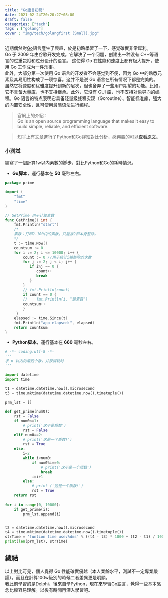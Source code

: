 ```yaml
---
title: "Go語言初見"
date: 2021-02-24T20:20:27+08:00
draft: false
categories: ["tech"]
Tags : ["golang"]
cover : "img/tech/golangfirst (Small).jpg"
---
```


   近期偶然對[Go](https://golang.google.cn/)語言產生了興趣，於是初略學習了一下，感覺確實非常犀利。  
Go 于 2009 年由谷歌开发完成。它解决了一个问题，创建出一种没有 C++等语言的过重包袱和过分设计的语言。
这使得 Go 在性能和速度上都有极大提升，使用 Go 工作成为一件乐事。  
此外，大部分第一次使用 Go 语言的开发者不会感觉到不便，因为 Go 中的熟悉元素及其易用性构成了一项惊喜。这并不是说 Go 语言在所有情况下都是完美的。
虽然它将速度和优雅度提升到新的层次，但也舍弃了一些用户期望的功能。比如，它不具备大量库，也不支持继承。此外，它没有 GUI 库，也不支持对象导向的编程。Go 语言的特点表明它具备轻量级线程实现（Goroutine）、智能标准库、强大的内置安全性，且可使用最简语法进行编程。
> 官網上的介紹：  
> Go is an open source programming language that makes it easy to build simple, reliable, and efficient software. 

> 知乎上有文章進行了Python和Go詳細對比分析，感興趣的可以[查看原文](https://zhuanlan.zhihu.com/p/107578421)。

### 小測試

編寫了一個計算1w以内素數的脚步，對比Python和Go的耗時情況。  
- **Go脚本**，運行基本在 **50** 毫秒左右。
```go
package prime

import (
	"fmt"
	"time"
)

// GetPrime 用于计算素数
func GetPrime() int {
	fmt.Println("start")
	/*
   	素数：打印2-100内的素数。只能被2和本身整除。
    */
	t := time.Now()
	countsum := 0
	for i := 2; i <= 10000; i++ {
		count := 0 //用于统计i被整除的次数
		for j := 2; j < i; j++ {
		   if i%j == 0 {
			  count++
			  break
		   }
		}
		// fmt.Println(count)
		if count == 0 {
		//    fmt.Println(i, "是素数")
		countsum++
		}
	 }
	elapsed := time.Since(t)
    fmt.Println("app elapsed:", elapsed)
	return countsum
}
```  
  
- **Python脚本**，運行基本在 **660** 毫秒左右。
```python
# -*- coding:utf-8 -*-
'''
求 n 以内的素数个数，并获得耗时
'''

import datetime
import time

t1 = datetime.datetime.now().microsecond
t3 = time.mktime(datetime.datetime.now().timetuple())

prm_lst = []

def get_prime(num0):
    rst = False
    if num0<=1:
        # print('这不是质数')
        rst = False
    elif num0==2:
        # print('这是一个质数!')
        rst = True
    else:
        i=2
        while i<num0:
            if num0%i==0:
                # print('这不是一个质数')
                break
            i=i+1
        else:
            # print ('这是一个质数!')
            rst = True
    return rst

for i in range(0, 10000):
    if get_prime(i):
        prm_lst.append(i)


t2 = datetime.datetime.now().microsecond
t4 = time.mktime(datetime.datetime.now().timetuple())
strTime = 'funtion time use:%dms' % ((t4 - t3) * 1000 + (t2 - t1) / 1000)
print(len(prm_lst), strTime)

```

## 總結
以上對比可見，個人覺得 Go 性能確實優越（本人業餘水平，測試不一定專業嚴謹）。而且在計算100w級別的時候二者差異更是明顯。  
我此前學習的是Delphi，後來自學Python，現在來學習Go語言，覺得一些基本感念比較容易理解。以後有時間再深入學習吧。